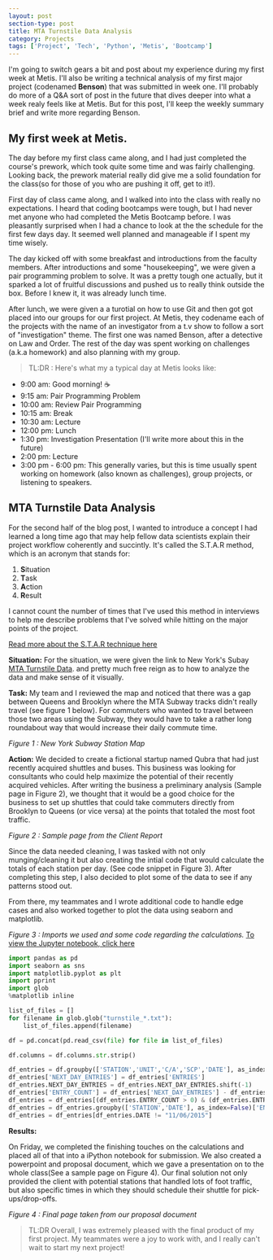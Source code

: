 ```yaml
---
layout: post
section-type: post
title: MTA Turnstile Data Analysis
category: Projects
tags: ['Project', 'Tech', 'Python', 'Metis', 'Bootcamp']
---
```


I'm going to switch gears a bit and post about my experience during my first week at Metis. I'll also be writing a technical analysis of my first major project (codenamed **Benson**) that was submitted in week one. I'll probably do more of a Q&A sort of post in the future that dives deeper into what a week realy feels like at Metis. But for this post, I'll keep the weekly summary brief and write more regarding Benson.

## My first week at Metis.
The day before my first class came along, and I had just completed the course's prework, which took quite some time and was fairly challenging. Looking back, the prework material really did give me a solid foundation for the class(so for those of you who are pushing it off, get to it!).

First day of class came along, and I walked into into the class with really no expectations. I heard that coding bootcamps were tough, but I had never met anyone who had completed the Metis Bootcamp before. I was pleasantly surprised when I had a chance to look at the the schedule for the first few days day. It seemed well planned and manageable if I spent my time wisely.

The day kicked off with some breakfast and introductions from the faculty members. After introductions and some "housekeeping", we were given a pair programming problem to solve. It was a pretty tough one actually, but it sparked a lot of fruitful discussions and pushed us to really think outside the box. Before I knew it, it was already lunch time.

After lunch, we were given a a turotial on how to use Git and then got got placed into our groups for our first project. At Metis, they codename each of the projects with the name of an investigator from a t.v show to follow a sort of "investigation" theme. The first one was named Benson, after a detective on Law and Order. The rest of the day was spent working on challenges (a.k.a homework) and also planning with my group.

> TL:DR : Here's what my a typical day at Metis looks like:

- 9:00 am: Good morning! ☕
- 9:15 am: Pair Programming Problem
- 10:00 am: Review Pair Programming
- 10:15 am: Break
- 10:30 am: Lecture
- 12:00 pm: Lunch
- 1:30 pm: Investigation Presentation (I'll write more about this in the future)
- 2:00 pm: Lecture
- 3:00 pm - 6:00 pm: This generally varies, but this is time usually spent working on homework (also known as challenges), group projects, or listening to speakers.

## MTA Turnstile Data Analysis

For the second half of the blog post, I wanted to introduce a concept I had learned a long time ago that may help fellow data scientists explain their project workflow coherently and succintly. It's called the S.T.A.R method, which is an acronym that stands for:

1. **S**ituation
2. **T**ask
3. **A**ction
4. **R**esult

I cannot count the number of times that I've used this method in interviews to help me describe problems that I've solved while hitting on the major points of the project.

[Read more about the S.T.A.R technique here](https://www.theguardian.com/careers/careers-blog/star-technique-competency-based-interview "Using the S.T.A.R technique to explain a problem")

**Situation:**
For the situation, we were given the link to New York's Subay [MTA Turnstile Data](http://web.mta.info/developers/turnstile.html). and pretty much free reign as to how to analyze the data and make sense of it visually.

**Task:**
My team and I reviewed the map and noticed that there was a gap between Queens and Brooklyn where the MTA Subway tracks didn't really travel (see figure 1 below). For commuters who wanted to travel between those two areas using the Subway, they would have to take a rather long roundabout way that would increase their daily commute time.

_Figure 1 : New York Subway Station Map_
<img src="{{ site.url }}{{ site.baseurl }}/images/NYC_subway-4D.svg.png" alt="">

**Action:**
We decided to create a fictional startup named Qubra that had just recently acquired shuttles and buses. This business was looking for consultants who could help maximize the potential of their recently acquired vehicles. After writing the business a  preliminary analysis (Sample page in Figure 2), we thought that it would be a good choice for the business to set up shuttles that could take commuters directly from Brooklyn to Queens (or vice versa) at the points that totaled the most foot traffic.

_Figure 2 : Sample page from the Client Report_
<img src="{{ site.url }}{{ site.baseurl }}/images/Graphs.png" alt="">

Since the data needed cleaning, I was tasked with not only munging/cleaning it but also creating the intial code that would calculate the totals of each station per day. (See code snippet in Figure 3). After completing this step, I also decided to plot some of the data to see if any patterns stood out.

From there, my teammates and I wrote additional code to handle edge cases and also worked together to plot the data using seaborn and matplotlib.

_Figure 3 : Imports we used and some code regarding the calculations._ [To view the Jupyter notebook, click here](http://nbviewer.jupyter.org/github/floofydugong/benson-five/blob/master/Benson_Team5_Analysis.ipynb# "Notebook of Team 5's Benson Project")


```python
import pandas as pd
import seaborn as sns
import matplotlib.pyplot as plt
import pprint
import glob
%matplotlib inline

list_of_files = []
for filename in glob.glob("turnstile_*.txt"):
    list_of_files.append(filename)

df = pd.concat(pd.read_csv(file) for file in list_of_files)

df.columns = df.columns.str.strip()

df_entries = df.groupby(['STATION','UNIT','C/A','SCP','DATE'], as_index=False)['ENTRIES'].min()
df_entries['NEXT_DAY_ENTRIES'] = df_entries['ENTRIES']
df_entries.NEXT_DAY_ENTRIES = df_entries.NEXT_DAY_ENTRIES.shift(-1)
df_entries['ENTRY_COUNT'] = df_entries['NEXT_DAY_ENTRIES'] - df_entries['ENTRIES']
df_entries = df_entries[(df_entries.ENTRY_COUNT > 0) & (df_entries.ENTRY_COUNT < 200000)]
df_entries = df_entries.groupby(['STATION','DATE'], as_index=False)['ENTRY_COUNT'].sum()
df_entries = df_entries[df_entries.DATE != "11/06/2015"]
```
**Results:**

On Friday, we completed the finishing touches on the calculations and placed all of that into a iPython notebook for submission. We also created a powerpoint and proposal document, which we gave a presentation on to the whole class(See a sample page on Figure 4). Our final solution not only provided the client with potential stations that handled lots of foot traffic, but also specific times in which they should schedule their shuttle for pick-ups/drop-offs.

_Figure 4 : Final page taken from our proposal document_
<img src="{{ site.url }}{{ site.baseurl }}/images/results.png" alt="">

> TL:DR Overall, I was extremely pleased with the final product of my first project. My teammates were a joy to work with, and I really can't wait to start my next project!
